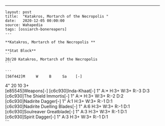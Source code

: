 ---
    layout: post
    title:  "Katakros, Mortarch of the Necropolis "
    date:   2020-12-05 00:00:00
    source: Wahapedia
    tags: [ossiarch-bonereapers]
    ---
    
    **Katakros, Mortarch of the Necropolis **
    
    **Stat Block**
    ```
    20/20 Katakros, Mortarch of the Necropolis 
    ```
    
    ```
    [56f442]M     W     B     Sa    [-]
4"    20    10    3+    
[e85545]Weapons[-]
[c6c930]Inda-Khaat[-]
1"     A:*    H:3+   W:3+   R:-3   D:3   
[c6c930]The Shield Immortis[-]
1"     A:*    H:3+   W:3+   R:-2   D:2   
[c6c930]Nadirite Dagger[-]
1"     A:1    H:3+   W:3+   R:-1   D:1   
[c6c930]Nadirite Duelling Blades[-]
1"     A:6    H:3+   W:3+   R:-1   D:1   
[c6c930]Soulreaver Greatblade[-]
1"     A:3    H:3+   W:3+   R:-1   D:1   
[c6c930]Spirit Dagger[-]
1"     A:3    H:3+   W:3+   R:-1   D:1   
    ```
    
    
    